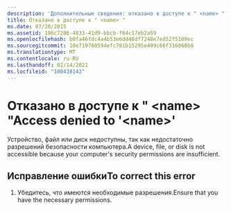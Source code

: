 ```yaml
---
description: 'Дополнительные сведения: отказано в доступе к " <name> "'
title: Отказано в доступе к " <name> "
ms.date: 07/20/2015
ms.assetid: 196c7286-4833-41d9-bbcb-f64c17eb2a59
ms.openlocfilehash: b0fa46fdc4a4b53e6dd46df7248e7ed52f5109ec
ms.sourcegitcommit: 10e719780594efc781b15295e499c66f316068b8
ms.translationtype: MT
ms.contentlocale: ru-RU
ms.lasthandoff: 02/14/2021
ms.locfileid: "100438142"
---
```

# <a name="access-denied-to-name"></a><span data-ttu-id="23282-103">Отказано в доступе к " \<name> "</span><span class="sxs-lookup"><span data-stu-id="23282-103">Access denied to '\<name>'</span></span>

<span data-ttu-id="23282-104">Устройство, файл или диск недоступны, так как недостаточно разрешений безопасности компьютера.</span><span class="sxs-lookup"><span data-stu-id="23282-104">A device, file, or disk is not accessible because your computer's security permissions are insufficient.</span></span>  
  
## <a name="to-correct-this-error"></a><span data-ttu-id="23282-105">Исправление ошибки</span><span class="sxs-lookup"><span data-stu-id="23282-105">To correct this error</span></span>  
  
1. <span data-ttu-id="23282-106">Убедитесь, что имеются необходимые разрешения.</span><span class="sxs-lookup"><span data-stu-id="23282-106">Ensure that you have the necessary permissions.</span></span>  
